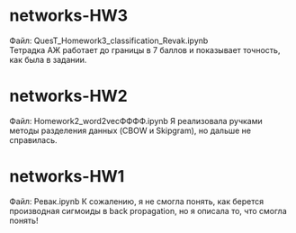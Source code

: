 # networks-HW3
Файл: QuesT_Homework3_classification_Revak.ipynb  
Тетрадка АЖ работает до границы в 7 баллов и показывает точность, как была в задании.

# networks-HW2
Файл: Homework2_word2vecФФФФ.ipynb
Я реализовала ручками методы разделения данных (CBOW и Skipgram), но дальше не справилась.

# networks-HW1
Файл: Ревак.ipynb
К сожалению, я не смогла понять, как берется производная сигмоиды в back propagation, но я описала то, что смогла понять!
